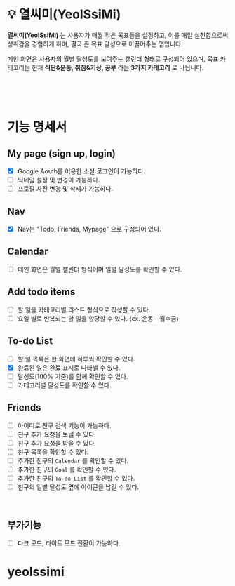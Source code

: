 # 💡 열씨미(YeolSsiMi)

**열씨미(YeolSsiMi)** 는 사용자가 매월 작은 목표들을 설정하고, 이를 매일 실천함으로써 성취감을 경험하게 하며, 결국 큰 목표 달성으로 이끌어주는 앱입니다.

메인 화면은 사용자의 월별 달성도를 보여주는 캘린더 형태로 구성되어 있으며, 목표 카테고리는 현재 **식단&운동, 취침&기상, 공부** 라는 **3가지 카테고리** 로 나뉩니다.

<br/>
<br/>
<br/>

# 기능 명세서

## My page (sign up, login)

- [x] Google Aouth를 이용한 소셜 로그인이 가능하다.
- [ ] 닉네임 설정 및 변경이 가능하다.
- [ ] 프로필 사진 변경 및 삭제가 가능하다.

## Nav

- [x] Nav는 "Todo, Friends, Mypage" 으로 구성되어 있다.

## Calendar

- [ ] 메인 화면은 월별 캘린더 형식이며 일별 달성도를 확인할 수 있다.

## Add todo items

- [ ] 할 일을 카테고리별 리스트 형식으로 작성할 수 있다.
- [ ] 요일 별로 반복되는 할 일을 할당할 수 있다. (ex. 운동 - 월수금)

## To-do List

- [ ] 할 일 목록은 한 화면에 하루씩 확인할 수 있다.
- [x] 완료된 일은 완료 표시로 나타낼 수 있다.
- [ ] 달성도(100% 기준)를 함께 확인할 수 있다.
- [ ] 카테고리별 달성도를 확인할 수 있다.

## Friends

- [ ] 아이디로 친구 검색 기능이 가능하다.
- [ ] 친구 추가 요청을 보낼 수 있다.
- [ ] 친구 추가 요청을 받을 수 있다.
- [ ] 친구 목록을 확인할 수 있다.
- [ ] 추가한 친구의 `Calendar` 를 확인할 수 있다.
- [ ] 추가한 친구의 `Goal` 를 확인할 수 있다.
- [ ] 추가한 친구의 `To-do List` 를 확인할 수 있다.
- [ ] 친구의 일별 달성도 옆에 아이콘을 남길 수 있다.

<br/>

## 부가기능

- [ ] 다크 모드, 라이트 모드 전환이 가능하다.

# yeolssimi
